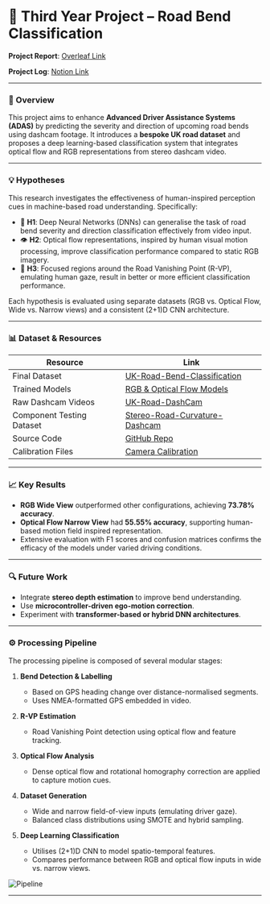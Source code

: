 # 📘 Third Year Project – Road Bend Classification

**Project Report**: [Overleaf Link](https://www.overleaf.com/read/xwtwzrkkstnt#bc3052)

**Project Log**: [Notion Link](https://alansnotes.notion.site/Third-Year-Project-Logs-13d57d67a5bf805a8a6ff1cfe588fc89?pvs=4)

---

### 🎯 Overview

This project aims to enhance **Advanced Driver Assistance Systems (ADAS)** by predicting the severity and direction of upcoming road bends using dashcam footage. It introduces a **bespoke UK road dataset** and proposes a deep learning-based classification system that integrates optical flow and RGB representations from stereo dashcam video.

---

### 💡 Hypotheses

This research investigates the effectiveness of human-inspired perception cues in machine-based road understanding. Specifically:

- 🧠 **H1**: Deep Neural Networks (DNNs) can generalise the task of road bend severity and direction classification effectively from video input.
- 👁️ **H2**: Optical flow representations, inspired by human visual motion processing, improve classification performance compared to static RGB imagery.
- 🎯 **H3**: Focused regions around the Road Vanishing Point (R-VP), emulating human gaze, result in better or more efficient classification performance.

Each hypothesis is evaluated using separate datasets (RGB vs. Optical Flow, Wide vs. Narrow views) and a consistent (2+1)D CNN architecture.

---

### 📊 Dataset & Resources

| Resource                        | Link |
|-------------------------------|------|
| Final Dataset                 | [UK-Road-Bend-Classification](https://huggingface.co/datasets/aap9002/UK-Road-Bend-Classification) |
| Trained Models                | [RGB & Optical Flow Models](https://huggingface.co/aap9002/RGB_Optic_Flow_Bend_Classification) |
| Raw Dashcam Videos            | [UK-Road-DashCam](https://huggingface.co/datasets/aap9002/UK-Road-DashCam) |
| Component Testing Dataset     | [Stereo-Road-Curvature-Dashcam](https://huggingface.co/datasets/aap9002/Stereo-Road-Curvature-Dashcam) |
| Source Code                   | [GitHub Repo](https://github.com/AAP9002/Third-Year-Project) |
| Calibration Files             | [Camera Calibration](https://huggingface.co/datasets/aap9002/Stereo-Road-Curvature-Dashcam/tree/main/camera_calibration) |

---

### 📈 Key Results

- **RGB Wide View** outperformed other configurations, achieving **73.78% accuracy**.
- **Optical Flow Narrow View** had **55.55% accuracy**, supporting human-based motion field inspired representation.
- Extensive evaluation with F1 scores and confusion matrices confirms the efficacy of the models under varied driving conditions.

---

### 🔍 Future Work

- Integrate **stereo depth estimation** to improve bend understanding.
- Use **microcontroller-driven ego-motion correction**.
- Experiment with **transformer-based or hybrid DNN architectures**.

---

### ⚙️ Processing Pipeline

The processing pipeline is composed of several modular stages:

1. **Bend Detection & Labelling**  
   - Based on GPS heading change over distance-normalised segments.
   - Uses NMEA-formatted GPS embedded in video.
   
2. **R-VP Estimation**  
   - Road Vanishing Point detection using optical flow and feature tracking.
   
3. **Optical Flow Analysis**  
   - Dense optical flow and rotational homography correction are applied to capture motion cues.
   
4. **Dataset Generation**  
   - Wide and narrow field-of-view inputs (emulating driver gaze).
   - Balanced class distributions using SMOTE and hybrid sampling.
   
5. **Deep Learning Classification**  
   - Utilises (2+1)D CNN to model spatio-temporal features.
   - Compares performance between RGB and optical flow inputs in wide vs. narrow views.


![Pipeline](https://github.com/user-attachments/assets/1b7ceb47-65ea-462a-a9a2-adf3633d438b)

---
